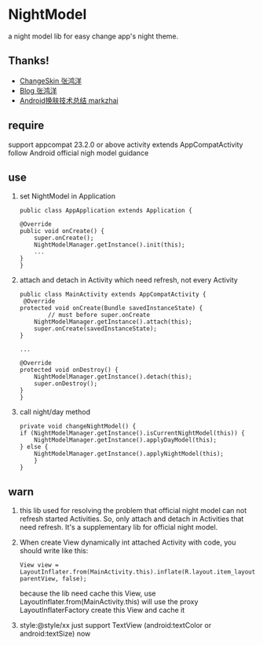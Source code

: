 # NightModel
a night model lib for easy change app's night theme.

##  Thanks!
* [ChangeSkin 张鸿洋](https://github.com/hongyangAndroid/ChangeSkin)
* [Blog 张鸿洋](http://blog.csdn.net/lmj623565791/article/details/51503977)
* [Android换肤技术总结 markzhai](http://blog.zhaiyifan.cn/2015/09/10/Android%E6%8D%A2%E8%82%A4%E6%8A%80%E6%9C%AF%E6%80%BB%E7%BB%93/)
## require
support appcompat 23.2.0 or above
activity extends AppCompatActivity
follow Android official nigh model guidance

## use
1. set NightModel in Application
	```
	public class AppApplication extends Application {

    @Override
    public void onCreate() {
        super.onCreate();
        NightModelManager.getInstance().init(this);
        ...
    }
	}

	```
2. attach and detach in Activity which need refresh, not every Activity
	```
	public class MainActivity extends AppCompatActivity {
	 @Override
    protected void onCreate(Bundle savedInstanceState) {
    		// must before super.onCreate
        NightModelManager.getInstance().attach(this);
        super.onCreate(savedInstanceState);
    }
    
    ...
    
    @Override
    protected void onDestroy() {
        NightModelManager.getInstance().detach(this);
        super.onDestroy();
    }
	}
	```
3. call night/day method

	```
	private void changeNightModel() {
   	if (NightModelManager.getInstance().isCurrentNightModel(this)) {
		NightModelManager.getInstance().applyDayModel(this);
	} else {
		NightModelManager.getInstance().applyNightModel(this);
     	}
    }
	```
	
	
## warn
1. this lib used for resolving the problem that official night model can not refresh started Activities. So, only attach and detach in Activities that need refresh. It's a supplementary lib for official night model.

2. When create View dynamically int attached Activity with code, you should write like this:
	```
	View view = LayoutInflater.from(MainActivity.this).inflate(R.layout.item_layout, parentView, false);
	```
	because the lib need cache this View, use LayoutInflater.from(MainActivity.this) will use the proxy LayoutInflaterFactory create this View and cache it
3. style:@style/xx just support TextView (android:textColor or android:textSize) now


